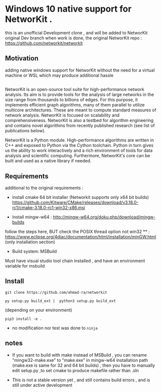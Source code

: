 
# Windows 10 native support for NetworKit .

this is an unofficial Development clone , and will be added to NetworKit original Dev branch when work is done, the original NetworKit repo : https://github.com/networkit/networkit

## Motivation
adding native windows support for NetworKit without the need for a virtual machine or WSL which may produce additional hassle

## 
NetworKit is an open-source tool suite for high-performance
network analysis. Its aim is to provide tools for the analysis of large
networks in the size range from thousands to billions of edges. For this
purpose, it implements efficient graph algorithms, many of them parallel to
utilize multicore architectures. These are meant to compute standard measures
of network analysis. NetworKit is focused on scalability and comprehensiveness.
NetworKit is also a testbed for algorithm engineering and
contains novel algorithms from recently published research (see list of publications below).

NetworKit is a Python module. High-performance algorithms are written in C++ and exposed to Python
via the Cython toolchain. Python in turn gives us the ability to work interactively and a
rich environment of tools for data analysis and scientific computing.
Furthermore, NetworKit's core can be built and used as a native library if needed.

## Requirements

additional to the original requirements :

- Install cmake 64 bit installer (Networkit supports only x64 bit builds)
https://github.com/Kitware/CMake/releases/download/v3.18.0-rc1/cmake-3.18.0-rc1-win32-x86.msi

- Install mingw-w64 : http://mingw-w64.org/doku.php/download/mingw-builds

follow the steps here, BUT check the POSIX thread option not win32 ** : https://www.eclipse.org/4diac/documentation/html/installation/minGW.html (only installation section)

- Build system: MSBuild

 Must have visual studio tool chain installed , and have an environment variable for msbuild 
 

## Install

    git clone https://github.com/ahmad-ra/networkit
    
    py setup.py build_ext |  python3 setup.py build_ext
     
   (depending on your environment)
    
    pip3 install -e .

- no modification nor test was done to `ninja`


## notes
- If you want to build with make instead of MSBuild , you can rename "mingw32-make.exe" to "make.exe" in mingw-w64 installation path (make.exe is same for 32 and 64 bit builds)  , then you have to manually edit setup.py ,to set cmake to produce makefile rather than .sln

- This is not a stable version yet , and still contains build errors , and is still under active development



